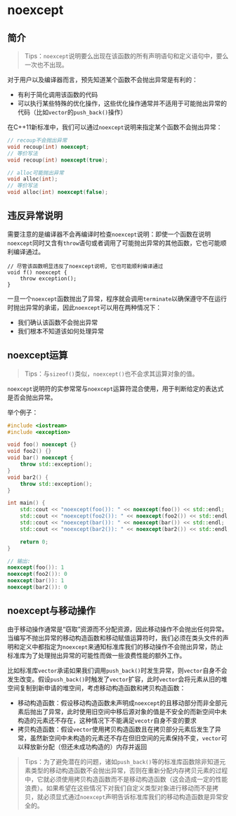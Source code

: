 # noexcept

## 简介

> Tips：`noexcept`说明要么出现在该函数的所有声明语句和定义语句中，要么一次也不出现。

对于用户以及编译器而言，预先知道某个函数不会抛出异常是有利的：

- 有利于简化调用该函数的代码
- 可以执行某些特殊的优化操作，这些优化操作通常并不适用于可能抛出异常的代码（比如`vector`的`push_back()`操作）

在C++11新标准中，我们可以通过`noexcept`说明来指定某个函数不会抛出异常：

```c++
// recoup不会抛出异常
void recoup(int) noexcept;
// 等价写法
void recoup(int) noexcept(true);

// alloc可能抛出异常
void alloc(int);
// 等价写法
void alloc(int) noexcept(false);
```

## 违反异常说明

需要注意的是编译器不会再编译时检查`noexcept`说明：即使一个函数在说明`noexcept`同时又含有`throw`语句或者调用了可能抛出异常的其他函数，它也可能顺利编译通过。

```
// 尽管该函数明显违反了noexcept说明, 它也可能顺利编译通过
void f() noexcept {
    throw exception();
}
```

一旦一个`noexcept`函数抛出了异常，程序就会调用`terminate`以确保遵守不在运行时抛出异常的承诺，因此`noexcept`可以用在两种情况下：

- 我们确认该函数不会抛出异常
- 我们根本不知道该如何处理异常

## noexcept运算

> Tips：与`sizeof()`类似，`noexcept()`也不会求其运算对象的值。

`noexcept`说明符的实参常常与`noexcept`运算符混合使用，用于判断给定的表达式是否会抛出异常。

举个例子：

```c++
#include <iostream>
#include <exception>

void foo() noexcept {}
void foo2() {}
void bar() noexcept {
    throw std::exception();
}
void bar2() {
    throw std::exception();
}

int main() {
    std::cout << "noexcept(foo()): " << noexcept(foo()) << std::endl;
    std::cout << "noexcept(foo2()): " << noexcept(foo2()) << std::endl;
    std::cout << "noexcept(bar()): " << noexcept(bar()) << std::endl;
    std::cout << "noexcept(bar2()): " << noexcept(bar2()) << std::endl;

    return 0;
}

// 输出:
noexcept(foo()): 1
noexcept(foo2()): 0
noexcept(bar()): 1
noexcept(bar2()): 0

```

## noexcept与移动操作

由于移动操作通常是“窃取”资源而不分配资源，因此移动操作不会抛出任何异常。当编写不抛出异常的移动构造函数和移动赋值运算符时，我们必须在类头文件的声明和定义中都指定为`noexcept`来通知标准库我们的移动操作不会抛出异常，防止标准库为了处理抛出异常的可能性而做一些浪费性能的额外工作。

比如标准库`vector`承诺如果我们调用`push_back()`时发生异常，则`vector`自身不会发生改变。假设`push_back()`时触发了`vector`扩容，此时`vector`会将元素从旧的堆空间复制到新申请的堆空间，考虑移动构造函数和拷贝构造函数：

- 移动构造函数：假设移动构造函数未声明成`noexcept`的且移动部分而非全部元素后抛出了异常，此时使用旧空间中移后源对象的值是不安全的而新空间中未构造的元素还不存在，这种情况下不能满足`vecotr`自身不变的要求
- 拷贝构造函数：假设`vector`使用拷贝构造函数且在拷贝部分元素后发生了异常，虽然新空间中未构造的元素还不存在但旧空间的元素保持不变，`vector`可以释放新分配（但还未成功构造的）内存并返回

> Tips：为了避免潜在的问题，诸如`push_back()`等的标准库函数除非知道元素类型的移动构造函数不会抛出异常，否则在重新分配内存拷贝元素的过程中，它就必须使用拷贝构造函数而不是移动构造函数（这会造成一定的性能浪费）。如果希望在这些情况下对我们自定义类型对象进行移动而不是拷贝，就必须显式通过`noexcept`声明告诉标准库我们的移动构造函数是异常安全的。